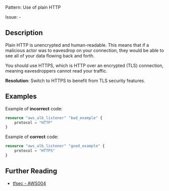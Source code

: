 Pattern: Use of plain HTTP

Issue: -

## Description

Plain HTTP is unencrypted and human-readable. This means that if a malicious actor was to eavesdrop on your connection, they would be able to see all of your data flowing back and forth.

You should use HTTPS, which is HTTP over an encrypted (TLS) connection, meaning eavesdroppers cannot read your traffic.

**Resolution**: Switch to HTTPS to benefit from TLS security features.

## Examples

Example of **incorrect** code:

```terraform
resource "aws_alb_listener" "bad_example" {
	protocol = "HTTP"
}
```

Example of **correct** code:

```terraform
resource "aws_alb_listener" "good_example" {
	protocol = "HTTPS"
}
```

## Further Reading

* [tfsec - AWS004](https://tfsec.dev/docs/aws/AWS004/)